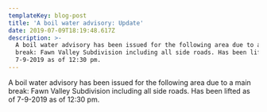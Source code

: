 ```yaml
---
templateKey: blog-post
title: 'A boil water advisory: Update'
date: 2019-07-09T18:19:48.617Z
description: >-
  A boil water advisory has been issued for the following area due to a main
  break: Fawn Valley Subdivision including all side roads. Has been lifted as of
  7-9-2019 as of 12:30 pm.
---
```

A boil water advisory has been issued for the following area due to a main break: Fawn Valley Subdivision including all side roads. Has been lifted as of 7-9-2019 as of 12:30 pm.
